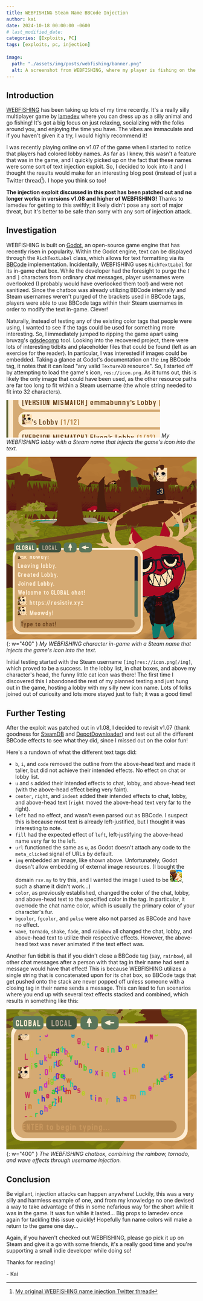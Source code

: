 ```yaml
---
title: WEBFISHING Steam Name BBCode Injection
author: kai
date: 2024-10-18 00:00:00 -0600
# last_modified_date: 
categories: [Exploits, PC]
tags: [exploits, pc, injection]

image:
  path: "./assets/img/posts/webfishing/banner.png"
  alt: A screenshot from WEBFISHING, where my player is fishing on the pier with the game's icon as their username.
---
```


## Introduction

[WEBFISHING](https://store.steampowered.com/app/3146520/WEBFISHING/) has been taking up lots of my time recently. It's a really silly multiplayer game by [lamedev](https://lamedeveloper.itch.io/) where you can dress up as a silly animal and go fishing! It's got a big focus on just relaxing, socializing with the folks around you, and enjoying the time you have. The vibes are immaculate and if you haven't given it a try, I would highly recommend it!

I was recently playing online on v1.07 of the game when I started to notice that players had colored lobby names. As far as I knew, this wasn't a feature that was in the game, and I quickly picked up on the fact that these names were some sort of text injection exploit. So, I decided to look into it and I thought the results would make for an interesting blog post (instead of just a Twitter thread[^1]). I hope you think so too!

**The injection exploit discussed in this post has been patched out and no longer works in versions v1.08 and higher of WEBFISHING!** Thanks to lamedev for getting to this swiftly; it likely didn't pose any sort of major threat, but it's better to be safe than sorry with any sort of injection attack.

## Investigation

WEBFISHING is built on [Godot](https://godotengine.org/), an open-source game engine that has recently risen in popularity. Within the Godot engine, text can be displayed through the ``RichTextLabel`` class, which allows for text formatting via its [BBCode](https://en.wikipedia.org/wiki/BBCode) implementation. Incidentally, WEBFISHING uses ``RichTextLabel`` for its in-game chat box. While the developer had the foresight to purge the ``[`` and ``]`` characters from ordinary chat messages, player usernames were overlooked (I probably would have overlooked them too!) and were not sanitized. Since the chatbox was already utilizing BBCode internally and Steam usernames weren't purged of the brackets used in BBCode tags, players were able to use BBCode tags within their Steam usernames in order to modify the text in-game. Clever!

Naturally, instead of testing any of the existing color tags that people were using, I wanted to see if the tags could be used for something more interesting. So, I immediately jumped to ripping the game apart using bruvzg's [gdsdecomp](https://github.com/bruvzg/gdsdecomp/) tool. Looking into the recovered project, there were lots of interesting tidbits and placeholder files that could be found (left as an exercise for the reader). In particular, I was interested if images could be embedded. Taking a glance at Godot's documentation on the ``img`` BBCode tag, it notes that it can load "any valid ``Texture2D`` resource". So, I started off by attempting to load the game's icon, ``res://icon.png``. As it turns out, this is likely the only image that could have been used, as the other resource paths are far too long to fit within a Steam username (the whole string needed to fit into 32 characters).

![My WEBFISHING lobby with a name that injects the game's icon into the text.](/assets/img/posts/webfishing/icon_lobby.png)
_My WEBFISHING lobby with a Steam name that injects the game's icon into the text._

![My WEBFISHING character with a name that injects the game's icon into the text.](/assets/img/posts/webfishing/icon_ingame.png){: w="400" }
_My WEBFISHING character in-game with a Steam name that injects the game's icon into the text._

Initial testing started with the Steam username ``[img]res://icon.png[/img]``, which proved to be a success. In the lobby list, in chat boxes, and above my character's head, the funny little cat icon was there! The first time I discovered this I abandoned the rest of my planned testing and just hung out in the game, hosting a lobby with my silly new icon name. Lots of folks joined out of curiosity and lots more stayed just to fish; it was a good time!

## Further Testing

After the exploit was patched out in v1.08, I decided to revisit v1.07 (thank goodness for [SteamDB](https://steamdb.info/) and [DepotDownloader](https://github.com/SteamRE/DepotDownloader)) and test out all the different BBCode effects to see what they did, since I missed out on the color fun!

Here's a rundown of what the different text tags did:
- ``b``, ``i``, and ``code`` removed the outline from the above-head text and made it taller, but did not achieve their intended effects. No effect on chat or lobby list.
- ``u`` and ``s`` added their intended effects to chat, lobby, and above-head text (with the above-head effect being very faint).
- ``center``, ``right``, and ``indent`` added their intended effects to chat, lobby, and above-head text (``right`` moved the above-head text very far to the right).
- ``left`` had no effect, and wasn't even parsed out as BBCode. I suspect this is because most text is already left-justified, but I thought it was interesting to note.
- ``fill`` had the expected effect of ``left``, left-justifying the above-head name very far to the left.
- ``url`` functioned the same as ``u``, as Godot doesn't attach any code to the ``meta_clicked`` signal of URLs by default.
- ``img`` embedded an image, like shown above. Unfortunately, Godot doesn't allow embedding of external image resources. (I bought the domain ``rsv.my`` to try this, and I wanted the image I used to be ![Freakynite.](/assets/img/posts/webfishing/freaky.png), such a shame it didn't work...)
- ``color``, as previously established, changed the color of the chat, lobby, and above-head text to the specified color in the tag. In particular, it overrode the chat name color, which is usually the primary color of your character's fur.
- ``bgcolor``, ``fgcolor``, and ``pulse`` were also not parsed as BBCode and have no effect.
- ``wave``, ``tornado``, ``shake``, ``fade``, and ``rainbow`` all changed the chat, lobby, and above-head text to utilize their respective effects. However, the above-head text was never animated if the text effect was.

Another fun tidbit is that if you didn't close a BBCode tag (say, ``rainbow``), all other chat messages after a person with that tag in their name had sent a message would have that effect! This is because WEBFISHING utilizes a single string that is concatenated upon for its chat box, so BBCode tags that get pushed onto the stack are never popped off unless someone with a closing tag in their name sends a message. This can lead to fun scenarios where you end up with several text effects stacked and combined, which results in something like this:

![The WEBFISHING chatbox, combining the rainbow, tornado, and wave effects through username injection.](/assets/img/posts/webfishing/chaos.png){: w="400" }
_The WEBFISHING chatbox, combining the rainbow, tornado, and wave effects through username injection._

## Conclusion

Be vigilant, injection attacks can happen anywhere! Luckily, this was a very silly and harmless example of one, and from my knowledge no one devised a way to take advantage of this in some nefarious way for the short while it was in the game. It was fun while it lasted... Big props to lamedev once again for tackling this issue quickly! Hopefully fun name colors will make a return to the game one day...

Again, if you haven't checked out WEBFISHING, please go pick it up on Steam and give it a go with some friends, it's a really good time and you're supporting a small indie developer while doing so!

Thanks for reading!

\- Kai

[^1]: [My original WEBFISHING name injection Twitter thread](https://x.com/resistivkai/status/1846617621577289805)